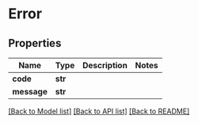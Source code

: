 # Error

## Properties
Name | Type | Description | Notes
------------ | ------------- | ------------- | -------------
**code** | **str** |  | 
**message** | **str** |  | 

[[Back to Model list]](../README.md#documentation-for-models) [[Back to API list]](../README.md#documentation-for-api-endpoints) [[Back to README]](../README.md)


